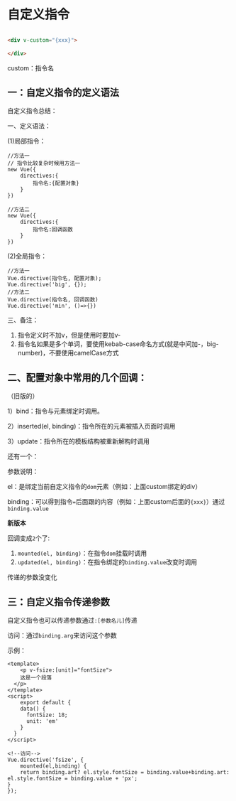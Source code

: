 # 自定义指令

```html

<div v-custom="{xxx}">
  
</div>
```

custom：指令名



## 一：自定义指令的定义语法

自定义指令总结：

一、定义语法：

(1)局部指令：

```vue
//方法一
// 指令比较复杂时候用方法一
new Vue({
	directives:{
		指令名:{配置对象}
	}
})

//方法二
new Vue({
	directives:{
		指令名:回调函数
	}
})
```

(2)全局指令：

```
//方法一
Vue.directive(指令名, 配置对象);
Vue.directive('big', {});
//方法二
Vue.directive(指令名, 回调函数)
Vue.directive('min', ()=>{})
```



三、备注：

1. 指令定义时不加v，但是使用时要加v-
2. 指令名如果是多个单词，要使用kebab-case命名方式(就是中间加-，big-number)，不要使用camelCase方式

## 二、**配置对象**中常用的几个回调：

（旧版的）

1）bind：指令与元素绑定时调用。

2）inserted(el, binding)：指令所在的元素被插入页面时调用

3）update：指令所在的模板结构被重新解构时调用

还有一个：

参数说明：

el：是绑定当前自定义指令的`dom`元素（例如：上面custom绑定的div）

binding：可以得到指令`=`后面跟的内容（例如：上面custom后面的`{xxx}`）通过`binding.value`



**新版本**

回调变成`2`个了:

1. `mounted(el, binding)`：在指令`dom`挂载时调用
2. `updated(el, binding)`：在指令绑定的`binding.value`改变时调用

传递的参数没变化



## 三：自定义指令传递参数

自定义指令也可以传递参数通过`:[参数名儿]`传递

访问：通过`binding.arg`来访问这个参数

示例：

```vue
<template>
	<p v-fsize:[unit]="fontSize">
    这是一个段落
  </p>
</template>
<script>
	export default {
    data() {
      fontSize: 18;
      unit: 'em'
    }
  }
</script>

<!--访问-->
Vue.directive('fsize', {
	mounted(el,binding) {
	return binding.art? el.style.fontSize = binding.value+binding.art: el.style.fontSize = binding.value + 'px';
}
});
```


